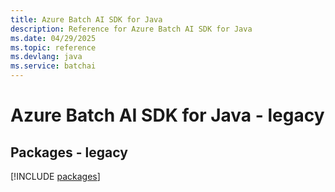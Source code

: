 ```yaml
---
title: Azure Batch AI SDK for Java
description: Reference for Azure Batch AI SDK for Java
ms.date: 04/29/2025
ms.topic: reference
ms.devlang: java
ms.service: batchai
---
```

# Azure Batch AI SDK for Java - legacy
## Packages - legacy
[!INCLUDE [packages](batch-ai-index.md)]